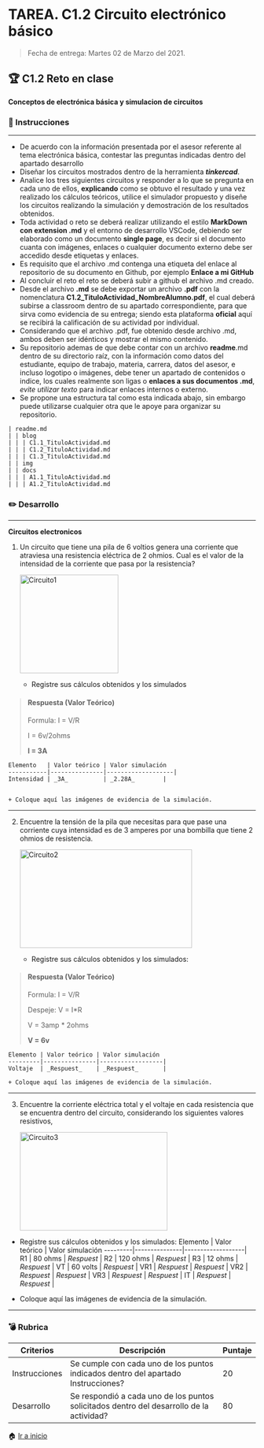 # **TAREA.** C1.2 Circuito electrónico básico
> Fecha de entrega: Martes 02 de Marzo del 2021.
> 

## :trophy: C1.2 Reto en clase

**Conceptos de electrónica básica y simulacion de circuitos**

### :blue_book: Instrucciones
___

- De acuerdo con la información presentada por el asesor referente al tema electrónica básica, contestar las preguntas indicadas dentro del apartado desarrollo 
- Diseñar los circuitos mostrados dentro de la herramienta ***tinkercad***.
- Analice los tres siguientes circuitos y responder a lo que se pregunta en cada uno de ellos, **explicando** como se obtuvo el resultado y una vez realizado los cálculos teóricos, utilice el simulador propuesto y diseñe los circuitos realizando la simulación y demostración de los resultados obtenidos.
- Toda actividad o reto se deberá realizar utilizando el estilo **MarkDown con extension .md** y el entorno de desarrollo VSCode, debiendo ser elaborado como un documento **single page**, es decir si el documento cuanta con imágenes, enlaces o cualquier documento externo debe ser accedido desde etiquetas y enlaces.
- Es requisito que el archivo .md contenga una etiqueta del enlace al repositorio de su documento en Github, por ejemplo **Enlace a mi GitHub**
- Al concluir el reto el reto se deberá subir a github el archivo .md creado.
- Desde el archivo **.md** se debe exportar un archivo **.pdf** con la nomenclatura **C1.2_TituloActividad_NombreAlumno.pdf**, el cual deberá subirse a classroom dentro de su apartado correspondiente, para que sirva como evidencia de su entrega; siendo esta plataforma **oficial** aquí se recibirá la calificación de su actividad por individual.
- Considerando que el archivo .pdf, fue obtenido desde archivo .md, ambos deben ser idénticos y mostrar el mismo contenido.
- Su repositorio ademas de que debe contar con un archivo **readme**.md dentro de su directorio raíz, con la información como datos del estudiante, equipo de trabajo, materia, carrera, datos del asesor, e incluso logotipo o imágenes, debe tener un apartado de contenidos o indice, los cuales realmente son ligas o **enlaces a sus documentos .md**, _evite utilizar texto_ para indicar enlaces internos o externo.
- Se propone una estructura tal como esta indicada abajo, sin embargo puede utilizarse cualquier otra que le apoye para organizar su repositorio.

``` 
| readme.md
| | blog
| | | C1.1_TituloActividad.md
| | | C1.2_TituloActividad.md
| | | C1.3_TituloActividad.md
| | img
| | docs
| | | A1.1_TituloActividad.md
| | | A1.2_TituloActividad.md
```

### :pencil2: Desarrollo
___
**Circuitos electronicos**

1. Un circuito que tiene una pila de 6 voltios genera una corriente que atraviesa una resistencia eléctrica de 2 ohmios. Cual es el valor de la intensidad de la corriente que pasa por la resistencia?

    <p align="left">
            <img alt="Circuito1" src="https://github.com/ShaaronPR/Tareas/blob/main/img/CaptureSP2.1.PNG" 
            width=200 height=200>
    </p>

    +  Registre sus cálculos obtenidos y los simulados 

> #### Respuesta (Valor Teórico)
> 
> Formula: I = V/R
> 
> I = 6v/2ohms
> 
> **I = 3A**

    Elemento   | Valor teórico | Valor simulación
    -----------|---------------|-------------------|
    Intensidad | _3A_          | _2.28A_        |
    

    + Coloque aquí las imágenes de evidencia de la simulación.
  
___

2. Encuentre la tensión de la pila que necesitas para que pase una corriente cuya intensidad es de 3 amperes por una bombilla que tiene 2 ohmios de resistencia.

    <p align="left">
        <img alt="Circuito2" src="https://github.com/ShaaronPR/Tareas/blob/main/img/CaptureSP2.2.PNG" 
        width=350 height=200>
    </p>

    + Registre sus cálculos obtenidos y los simulados: 

  > #### Respuesta (Valor Teórico)
> 
> Formula: I = V/R
> 
> Despeje: V = I*R
> 
> V = 3amp * 2ohms
> 
> **V = 6v**
> 


    Elemento | Valor teórico | Valor simulación
    ---------|---------------|------------------|
    Voltaje  | _Respuest_    | _Respuest_       |

    + Coloque aquí las imágenes de evidencia de la simulación.
  
___

3. Encuentre la corriente eléctrica total y el voltaje en cada resistencia que se encuentra dentro del circuito, considerando los siguientes valores resistivos,

    <p align="left">
        <img alt="Circuito3" src="https://github.com/ShaaronPR/Tareas/blob/main/img/CaptureSP2.3.PNG" 
        width=300 height=200>
    </p>

  + Registre sus cálculos obtenidos y los simulados: 
    Elemento | Valor teórico | Valor simulación
    ---------|---------------|-------------------|
    R1       | 80 ohms       | _Respuest_ |
    R2       | 120 ohms      | _Respuest_ |
    R3       | 12 ohms       | _Respuest_ |
    VT       | 60 volts      | _Respuest_ |
    VR1      | _Respuest_    | _Respuest_ |
    VR2      | _Respuest_    | _Respuest_ |
    VR3      | _Respuest_    | _Respuest_ |
    IT       |  _Respuest_   | _Respuest_ |

  + Coloque aquí las imágenes de evidencia de la simulación.
___

### :bomb: Rubrica

| Criterios     | Descripción                                                                                  | Puntaje |
| ------------- | -------------------------------------------------------------------------------------------- | ------- |
| Instrucciones | Se cumple con cada uno de los puntos indicados dentro del apartado Instrucciones?            | 20 |
| Desarrollo    | Se respondió a cada uno de los puntos solicitados dentro del desarrollo de la actividad?     | 80      |

:house: [Ir a inicio](https://github.com/ShaaronPR/Tareas)
